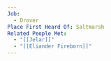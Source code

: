 ```yaml
---
Job:
  - Drover
Place First Heard Of: Saltmarsh
Related People Met:
  - "[[Jelar]]"
  - "[[Eliander Fireborn]]"
---
```

